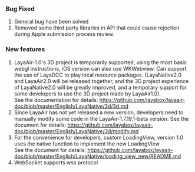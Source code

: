 
### Bug Fixed
1. General bug have been solved
2. Removed some third party libraries in API that could cause rejection during Apple submission process review.


### New features
1. LayaAir-1.0's 3D project is temporarily supported, using the most basic webgl instructions, iOS version can also use WKWebview. Can support the use of LayaDCC to play local resource packages. (LayaNative2.0 and LayaAir2.0 will be released together, and the 3D project experience of LayaNative2.0 will be greatly improved, and a temporary support for some developers to use the 3D project made by LayaAir1.0).  
    See the documentation for details:   https://github.com/layabox/layaair-doc/blob/master/English/LayaNative/3d/3d.md
2. Since LayaAir has not yet released a new version, developers need to manually modify some code in the LayaAir-1.7.19.1-beta version.
    See the document for details:   https://github.com/layabox/layaair-doc/blob/master/English/LayaNative/3d/modify.md
3. For the convenience for developers, custom LoadingView, version 1.0 uses the native function to implement the new LoadingView  
     See the document for details:   https://github.com/layabox/layaair-doc/blob/master/English/LayaNative/loading_view_new/README.md  
4. WebSocket supports wss protocol


